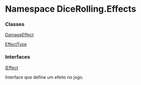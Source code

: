 # <a id="DiceRolling_Effects"></a> Namespace DiceRolling.Effects

### Classes

 [DamageEffect](DiceRolling.Effects.DamageEffect.md)

 [EffectType](DiceRolling.Effects.EffectType.md)

### Interfaces

 [IEffect](DiceRolling.Effects.IEffect.md)

Interface que define um efeito no jogo.

